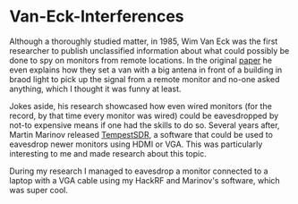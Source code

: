 # Van-Eck-Interferences

Although a thoroughly studied matter, in 1985, Wim Van Eck was the first researcher to publish unclassified information about what could possibly be done to spy on monitors from remote locations. In the original [paper](https://cryptome.org/emr.pdf) he even explains how they set a van with a big antena in front of a building in braod light to pick up the signal from a remote monitor and no-one asked anything, which I thought it was funny at least.

Jokes aside, his research showcased how even wired monitors (for the record, by that time every monitor was wired) could be eavesdropped by not-to expensive means if one had the skills to do so.
Several years after, Martin Marinov released [TempestSDR](https://github.com/martinmarinov/TempestSDR), a software that could be used to eavesdrop newer monitors using HDMI or VGA. This was particularly interesting to me and made research about this topic.

During my research I managed to eavesdrop a monitor connected to a laptop with a VGA cable using my HackRF and Marinov's software, which was super cool.
